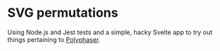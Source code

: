 # SVG permutations

Using Node.js and Jest tests and a simple, hacky Svelte app to try out things pertaining to [Polyphaser](https://gitlab.com/krnr/polyphaser).
